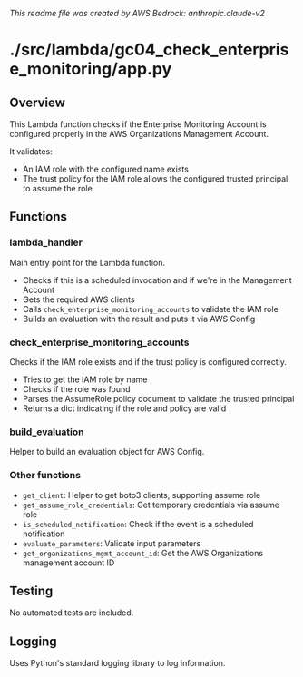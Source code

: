 *This readme file was created by AWS Bedrock: anthropic.claude-v2*

# ./src/lambda/gc04_check_enterprise_monitoring/app.py

## Overview

This Lambda function checks if the Enterprise Monitoring Account is configured properly in the AWS Organizations Management Account.

It validates:

- An IAM role with the configured name exists 
- The trust policy for the IAM role allows the configured trusted principal to assume the role

## Functions

### lambda_handler

Main entry point for the Lambda function.

- Checks if this is a scheduled invocation and if we're in the Management Account
- Gets the required AWS clients
- Calls `check_enterprise_monitoring_accounts` to validate the IAM role
- Builds an evaluation with the result and puts it via AWS Config

### check_enterprise_monitoring_accounts

Checks if the IAM role exists and if the trust policy is configured correctly.

- Tries to get the IAM role by name
- Checks if the role was found
- Parses the AssumeRole policy document to validate the trusted principal
- Returns a dict indicating if the role and policy are valid

### build_evaluation

Helper to build an evaluation object for AWS Config.

### Other functions

- `get_client`: Helper to get boto3 clients, supporting assume role
- `get_assume_role_credentials`: Get temporary credentials via assume role  
- `is_scheduled_notification`: Check if the event is a scheduled notification
- `evaluate_parameters`: Validate input parameters
- `get_organizations_mgmt_account_id`: Get the AWS Organizations management account ID

## Testing

No automated tests are included.

## Logging

Uses Python's standard logging library to log information.
